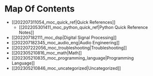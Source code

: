 # Map Of Contents

* [[202207311054_moc_quick_ref|Quick References]]
    * [[202205301411_moc_python_quick_ref|Python Quick Reference Notes]]
* [[202207182111_moc_dsp|Digital Signal Processing]]
* [[202207182345_moc_audio_eng|Audio Engineering]]
* [[202207222056_moc_troubleshooting|Troubleshooting]]
* [[202305210816_moc_math|Math]]
* [[202305210835_moc_programming_language|Programming Language]]
* [[202305210846_moc_uncategorized|Uncategorized]]
